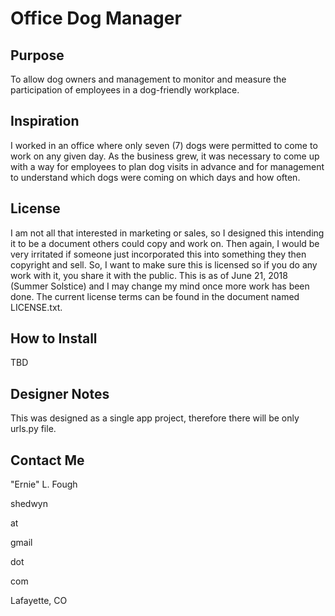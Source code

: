 # Office Dog Manager

## Purpose

To allow dog owners and management to monitor and measure the participation of employees in a dog-friendly workplace.

## Inspiration

I worked in an office where only seven (7) dogs were permitted to come to work on any given day.  As the business grew, it was necessary to come up with a way for employees to plan dog visits in advance and for management to understand which dogs were coming on which days and how often.  

## License

I am not all that interested in marketing or sales, so I designed this intending it to be a document others could copy and work on.  Then again, I would be very irritated if someone just incorporated this into something they then copyright and sell.  So, I want to make sure this is licensed so if you do any work with it, you share it with the public.  This is as of June 21, 2018 (Summer Solstice) and I may change my mind once more work has been done.  The current license terms can be found in the document named LICENSE.txt.

## How to Install

TBD

## Designer Notes

This was designed as a single app project, therefore there will be only urls.py file.

## Contact Me

"Ernie" L. Fough

shedwyn

at

gmail

dot

com

Lafayette, CO
